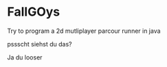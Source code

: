 # FallGOys
Try to program a 2d mutliplayer parcour runner in java

pssscht
siehst du das?

Ja du looser